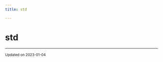```yaml
---
title: std

---
```


# std










-------------------------------

<sub>Updated on 2023-01-04</sub>